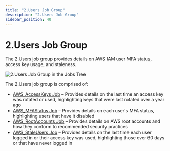 ```yaml
---
title: "2.Users Job Group"
description: "2.Users Job Group"
sidebar_position: 40
---
```


# 2.Users Job Group

The 2.Users job group provides details on AWS IAM user MFA status, access key usage, and staleness.

![2.Users Job Group in the Jobs Tree](/img/product_docs/accessanalyzer/12.0/solutions/aws/users/jobstree.webp)

The 2.Users job group is comprised of:

- [AWS_AccessKeys Job](/docs/accessanalyzer/12.0/solutions/aws/users/aws_accesskeys.md) – Provides details on the last time an access key was
  rotated or used, highlighting keys that were last rotated over a year ago
- [AWS_MFAStatus Job](/docs/accessanalyzer/12.0/solutions/aws/users/aws_mfastatus.md) – Provides details on each user's MFA status, highlighting
  users that have it disabled
- [AWS_RootAccounts Job](/docs/accessanalyzer/12.0/solutions/aws/users/aws_rootaccounts.md) – Provides details on AWS root accounts and how they
  conform to recommended security practices
- [AWS_StaleUsers Job](/docs/accessanalyzer/12.0/solutions/aws/users/aws_staleusers.md) – Provides details on the last time each user logged in or
  their access key was used, highlighting those over 60 days or that have never logged in
